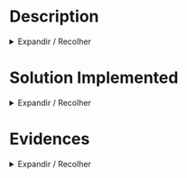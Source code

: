 # Description
<details>

<summary>Expandir / Recolher</summary>

- Odoo Task
- GitHub Issue

Short description about issue

</details>

# Solution Implemented
<details>

<summary>Expandir / Recolher</summary>

Description about the logic and code implemented

</details>

# Evidences
<details>

<summary>Expandir / Recolher</summary>

Prints and evidences of expected result

</details>
